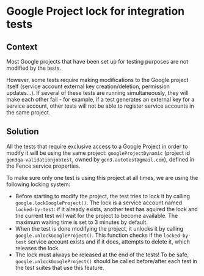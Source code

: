 # Google Project lock for integration tests

## Context

Most Google projects that have been set up for testing purposes are not modified by the tests.

However, some tests require making modifications to the Google project itself (service account external key creation/deletion, permission updates...). If several of these tests are running simultaneously, they will make each other fail - for example, if a test generates an external key for a service account, other tests will not be able to register service accounts in the same project.

## Solution

All the tests that require exclusive access to a Google Project in order to modify it will be using the same project: `googleProjectDynamic` (project id `gen3qa-validationjobtest`, owned by `gen3.autotest@gmail.com`), defined in the Fence service properties.

To make sure only one test is using this project at all times, we are using the following locking system:
- Before starting to modify the project, the test tries to lock it by calling `google.lockGoogleProject()`. The lock is a service account named `locked-by-test`: if it already exists, another test has aquired the lock and the current test will wait for the project to become available. The maximum waiting time is set to 3 minutes by default.
- When the test is done modifying the project, it unlocks it by calling `google.unlockGoogleProject()`. This function checks if the `locked-by-test` service account exists and if it does, attempts to delete it, which releases the lock.
- The lock must always be released at the end of the tests! To be safe, `google.unlockGoogleProject()` should be called before/after each test in the test suites that use this feature.
